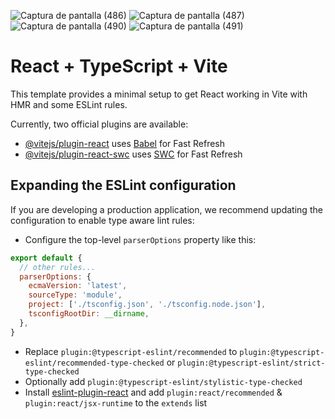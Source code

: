 

![Captura de pantalla (486)](https://github.com/CristianOrizano/App-FusionFood-React/assets/112443620/2e2bb713-d5a7-407c-b504-a9890a97485d)
![Captura de pantalla (487)](https://github.com/CristianOrizano/App-FusionFood-React/assets/112443620/27562e6c-83d6-4f69-a559-d2c934e59f22)
![Captura de pantalla (490)](https://github.com/CristianOrizano/App-FusionFood-React/assets/112443620/e1c18a88-a78a-488e-9fd1-c6db7a12ea4c)
![Captura de pantalla (491)](https://github.com/CristianOrizano/App-FusionFood-React/assets/112443620/4e18ea01-5da6-4681-9c21-6559640e151f)




# React + TypeScript + Vite

This template provides a minimal setup to get React working in Vite with HMR and some ESLint rules.

Currently, two official plugins are available:

- [@vitejs/plugin-react](https://github.com/vitejs/vite-plugin-react/blob/main/packages/plugin-react/README.md) uses [Babel](https://babeljs.io/) for Fast Refresh
- [@vitejs/plugin-react-swc](https://github.com/vitejs/vite-plugin-react-swc) uses [SWC](https://swc.rs/) for Fast Refresh

## Expanding the ESLint configuration

If you are developing a production application, we recommend updating the configuration to enable type aware lint rules:

- Configure the top-level `parserOptions` property like this:

```js
export default {
  // other rules...
  parserOptions: {
    ecmaVersion: 'latest',
    sourceType: 'module',
    project: ['./tsconfig.json', './tsconfig.node.json'],
    tsconfigRootDir: __dirname,
  },
}
```

- Replace `plugin:@typescript-eslint/recommended` to `plugin:@typescript-eslint/recommended-type-checked` or `plugin:@typescript-eslint/strict-type-checked`
- Optionally add `plugin:@typescript-eslint/stylistic-type-checked`
- Install [eslint-plugin-react](https://github.com/jsx-eslint/eslint-plugin-react) and add `plugin:react/recommended` & `plugin:react/jsx-runtime` to the `extends` list

